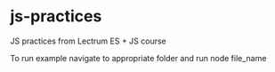 # js-practices
JS practices from Lectrum ES + JS course

To run example navigate to appropriate folder and run node file_name
